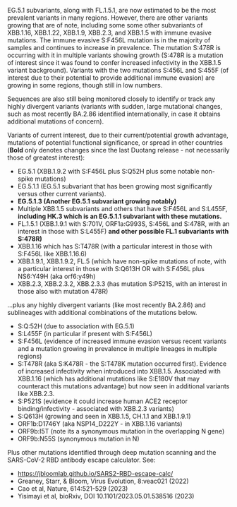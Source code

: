 

EG.5.1 subvariants, along with FL.1.5.1, are now estimated to be the most prevalent variants in many regions. However, there are other variants growing that are of note, including some some other subvariants of XBB.1.16, XBB.1.22, XBB.1.9, XBB.2.3, and XBB.1.5 with immune evasive mutations. The immune evasive S:F456L mutation is in the majority of samples and continues to increase in prevalence. The mutation S:478R is occurring with it in multiple variants showing growth (S:478R is a mutation of interest since it was found to confer increased infectivity in the XBB.1.5 variant background). Variants with the two mutations S:456L and S:455F (of interest due to their potential to provide additional immune evasion) are growing in some regions, though still in low numbers.



Sequences are also still being monitored closely to identify or track any highly divergent variants (variants with sudden, large mutational changes, such as most recently BA.2.86 identified internationally, in case it obtains additional mutations of concern).



Variants of current interest, due to their current/potential growth advantage, mutations of potential functional significance, or spread in other countries (**Bold** only denotes changes since the last Duotang release - not necessarily those of greatest interest):



* EG.5.1 (XBB.1.9.2 with S:F456L plus S:Q52H plus some notable non-spike mutations)
* EG.5.1.1 (EG.5.1 subvariant that has been growing most significantly versus other current variants).
* **EG.5.1.3 (Another EG.5.1 subvariant growing notably)**
* Multiple XBB.1.5 subvariants and others that have S:F456L and S:L455F, **including HK.3 which is an EG.5.1.1 subvariant with these mutations.**
* FL.1.5.1 (XBB.1.9.1 with S:701V, ORF1a:G993S, S:456L and S:478R, with an interest in those with S:L455F) **and other possible FL.1 subvariants with S:478R)**
* XBB.1.16 which has S:T478R (with a particular interest in those with S:F456L like XBB.1.16.6)
* XBB.1.9.1, XBB.1.9.2, FL.5 (which have non-spike mutations of note, with a particular interest in those with S:Q613H OR with S:F456L plus NS6:Y49H (aka orf6:y49h)
* XBB.2.3, XBB.2.3.2, XBB.2.3.3 (has mutation S:P521S, with an interest in those also with mutation 478R)

...plus any highly divergent variants (like most recently BA.2.86) and sublineages with additional combinations of the mutations below.



* S:Q:52H (due to association with EG.5.1)
* S:L455F (in particular if present with S:F456L)
* S:F456L (evidence of increased immune evasion versus recent variants and a mutation growing in prevalence in multiple lineages in multiple regions)
* S:T478R (aka S:K478R - the S:T478K mutation occurred first). Evidence of increased infectivity when introduced into XBB.1.5. Associated with XBB.1.16 (which has additional mutations like S:E180V that may counteract this mutations advantage) but now seen in additional variants like XBB.2.3.
* S:P521S (evidence it could increase human ACE2 receptor binding/infectivity - associated with XBB.2.3 variants)
* S:Q613H (growing and seen in XBB.1.5, CH.1.1 and XBB.1.9.1)
* ORF1b:D1746Y (aka NSP14_D222Y - in XBB.1.16 variants)
* ORF9b:I5T (note its a synonymous mutation in the overlapping N gene)
* ORF9b:N55S (synonymous mutation in N)

Plus other mutations identified through deep mutation scanning and the SARS-CoV-2 RBD antibody escape calculator. See:



* <https://jbloomlab.github.io/SARS2-RBD-escape-calc/>
* Greaney, Starr, &amp; Bloom, Virus Evolution, 8:veac021 (2022)
* Cao et al, Nature, 614:521-529 (2023)
* Yisimayi et al, bioRxiv, DOI 10.1101/2023.05.01.538516 (2023)